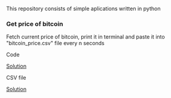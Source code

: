 This repository consists of simple aplications written in python

### Get price of bitcoin

Fetch current price of bitcoin, print it in terminal and paste it into "bitcoin_price.csv" file every n seconds

Code

[Solution](API_Zonda/get_bitcoin_price.py)

CSV file

[Solution](API_Zonda/bitcoin_price.csv)